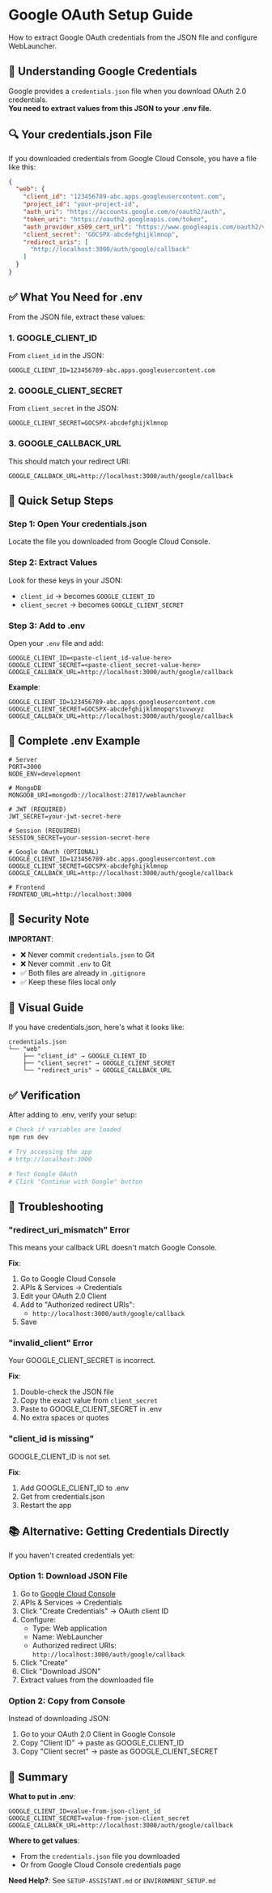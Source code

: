# Google OAuth Setup Guide

How to extract Google OAuth credentials from the JSON file and configure WebLauncher.

## 📁 Understanding Google Credentials

Google provides a `credentials.json` file when you download OAuth 2.0 credentials.  
**You need to extract values from this JSON to your .env file.**

## 🔍 Your credentials.json File

If you downloaded credentials from Google Cloud Console, you have a file like this:

```json
{
  "web": {
    "client_id": "123456789-abc.apps.googleusercontent.com",
    "project_id": "your-project-id",
    "auth_uri": "https://accounts.google.com/o/oauth2/auth",
    "token_uri": "https://oauth2.googleapis.com/token",
    "auth_provider_x509_cert_url": "https://www.googleapis.com/oauth2/v1/certs",
    "client_secret": "GOCSPX-abcdefghijklmnop",
    "redirect_uris": [
      "http://localhost:3000/auth/google/callback"
    ]
  }
}
```

## ✅ What You Need for .env

From the JSON file, extract these values:

### 1. GOOGLE_CLIENT_ID

From `client_id` in the JSON:
```
GOOGLE_CLIENT_ID=123456789-abc.apps.googleusercontent.com
```

### 2. GOOGLE_CLIENT_SECRET

From `client_secret` in the JSON:
```
GOOGLE_CLIENT_SECRET=GOCSPX-abcdefghijklmnop
```

### 3. GOOGLE_CALLBACK_URL

This should match your redirect URI:
```
GOOGLE_CALLBACK_URL=http://localhost:3000/auth/google/callback
```

## 📝 Quick Setup Steps

### Step 1: Open Your credentials.json

Locate the file you downloaded from Google Cloud Console.

### Step 2: Extract Values

Look for these keys in your JSON:
- `client_id` → becomes `GOOGLE_CLIENT_ID`
- `client_secret` → becomes `GOOGLE_CLIENT_SECRET`

### Step 3: Add to .env

Open your `.env` file and add:

```env
GOOGLE_CLIENT_ID=<paste-client_id-value-here>
GOOGLE_CLIENT_SECRET=<paste-client_secret-value-here>
GOOGLE_CALLBACK_URL=http://localhost:3000/auth/google/callback
```

**Example**:
```env
GOOGLE_CLIENT_ID=123456789-abc.apps.googleusercontent.com
GOOGLE_CLIENT_SECRET=GOCSPX-abcdefghijklmnopqrstuvwxyz
GOOGLE_CALLBACK_URL=http://localhost:3000/auth/google/callback
```

## 🎯 Complete .env Example

```env
# Server
PORT=3000
NODE_ENV=development

# MongoDB
MONGODB_URI=mongodb://localhost:27017/weblauncher

# JWT (REQUIRED)
JWT_SECRET=your-jwt-secret-here

# Session (REQUIRED)
SESSION_SECRET=your-session-secret-here

# Google OAuth (OPTIONAL)
GOOGLE_CLIENT_ID=123456789-abc.apps.googleusercontent.com
GOOGLE_CLIENT_SECRET=GOCSPX-abcdefghijklmnop
GOOGLE_CALLBACK_URL=http://localhost:3000/auth/google/callback

# Frontend
FRONTEND_URL=http://localhost:3000
```

## 🔐 Security Note

**IMPORTANT**: 
- ❌ Never commit `credentials.json` to Git
- ❌ Never commit `.env` to Git
- ✅ Both files are already in `.gitignore`
- ✅ Keep these files local only

## 📸 Visual Guide

If you have credentials.json, here's what it looks like:

```
credentials.json
└── "web"
    ├── "client_id" → GOOGLE_CLIENT_ID
    ├── "client_secret" → GOOGLE_CLIENT_SECRET
    └── "redirect_uris" → GOOGLE_CALLBACK_URL
```

## ✅ Verification

After adding to .env, verify your setup:

```bash
# Check if variables are loaded
npm run dev

# Try accessing the app
# http://localhost:3000

# Test Google OAuth
# Click "Continue with Google" button
```

## 🐛 Troubleshooting

### "redirect_uri_mismatch" Error

This means your callback URL doesn't match Google Console.

**Fix**:
1. Go to Google Cloud Console
2. APIs & Services → Credentials
3. Edit your OAuth 2.0 Client
4. Add to "Authorized redirect URIs":
   - `http://localhost:3000/auth/google/callback`
5. Save

### "invalid_client" Error

Your GOOGLE_CLIENT_SECRET is incorrect.

**Fix**:
1. Double-check the JSON file
2. Copy the exact value from `client_secret`
3. Paste to GOOGLE_CLIENT_SECRET in .env
4. No extra spaces or quotes

### "client_id is missing"

GOOGLE_CLIENT_ID is not set.

**Fix**:
1. Add GOOGLE_CLIENT_ID to .env
2. Get from credentials.json
3. Restart the app

## 📚 Alternative: Getting Credentials Directly

If you haven't created credentials yet:

### Option 1: Download JSON File

1. Go to [Google Cloud Console](https://console.cloud.google.com/)
2. APIs & Services → Credentials
3. Click "Create Credentials" → OAuth client ID
4. Configure:
   - Type: Web application
   - Name: WebLauncher
   - Authorized redirect URIs: `http://localhost:3000/auth/google/callback`
5. Click "Create"
6. Click "Download JSON"
7. Extract values from the downloaded file

### Option 2: Copy from Console

Instead of downloading JSON:
1. Go to your OAuth 2.0 Client in Google Console
2. Copy "Client ID" → paste as GOOGLE_CLIENT_ID
3. Copy "Client secret" → paste as GOOGLE_CLIENT_SECRET

## 🎉 Summary

**What to put in .env**:
```env
GOOGLE_CLIENT_ID=value-from-json-client_id
GOOGLE_CLIENT_SECRET=value-from-json-client_secret
GOOGLE_CALLBACK_URL=http://localhost:3000/auth/google/callback
```

**Where to get values**:
- From the `credentials.json` file you downloaded
- Or from Google Cloud Console credentials page

**Need Help?**: See `SETUP-ASSISTANT.md` or `ENVIRONMENT_SETUP.md`

